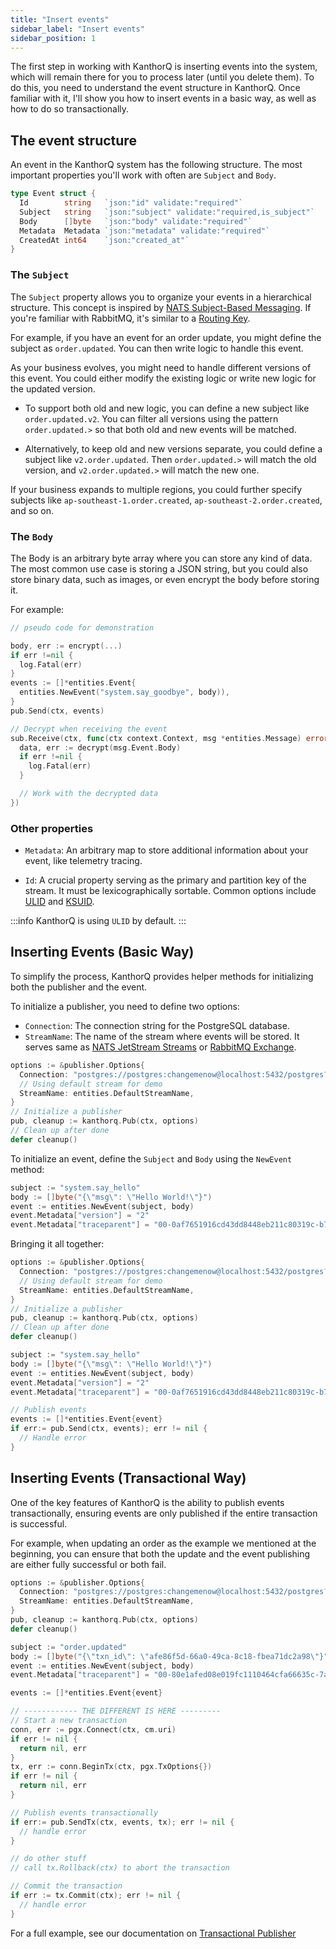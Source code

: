 ```yaml
---
title: "Insert events"
sidebar_label: "Insert events"
sidebar_position: 1
---
```


The first step in working with KanthorQ is inserting events into the system, which will remain there for you to process later (until you delete them). To do this, you need to understand the event structure in KanthorQ. Once familiar with it, I'll show you how to insert events in a basic way, as well as how to do so transactionally.

## The event structure

An event in the KanthorQ system has the following structure. The most important properties you'll work with often are `Subject` and `Body`.

```go
type Event struct {
  Id        string   `json:"id" validate:"required"`
  Subject   string   `json:"subject" validate:"required,is_subject"`
  Body      []byte   `json:"body" validate:"required"`
  Metadata  Metadata `json:"metadata" validate:"required"`
  CreatedAt int64    `json:"created_at"`
}
```

### The `Subject`

The `Subject` property allows you to organize your events in a hierarchical structure. This concept is inspired by [NATS Subject-Based Messaging](https://docs.nats.io/nats-concepts/subjects). If you're familiar with RabbitMQ, it's similar to a [Routing Key](https://www.rabbitmq.com/tutorials/tutorial-five-go#topic-exchange).

For example, if you have an event for an order update, you might define the subject as `order.updated`. You can then write logic to handle this event.

As your business evolves, you might need to handle different versions of this event. You could either modify the existing logic or write new logic for the updated version.

- To support both old and new logic, you can define a new subject like `order.updated.v2`. You can filter all versions using the pattern `order.updated.>` so that both old and new events will be matched.

- Alternatively, to keep old and new versions separate, you could define a subject like `v2.order.updated`. Then `order.updated.>` will match the old version, and `v2.order.updated.>` will match the new one.

If your business expands to multiple regions, you could further specify subjects like `ap-southeast-1.order.created`, `ap-southeast-2.order.created`, and so on.

### The `Body`

The Body is an arbitrary byte array where you can store any kind of data. The most common use case is storing a JSON string, but you could also store binary data, such as images, or even encrypt the body before storing it.

For example:

```go
// pseudo code for demonstration

body, err := encrypt(...)
if err !=nil {
  log.Fatal(err)
}
events := []*entities.Event{
  entities.NewEvent("system.say_goodbye", body)),
}
pub.Send(ctx, events)

// Decrypt when receiving the event
sub.Receive(ctx, func(ctx context.Context, msg *entities.Message) error {
  data, err := decrypt(msg.Event.Body)
  if err !=nil {
    log.Fatal(err)
  }

  // Work with the decrypted data
})
```

### Other properties

- `Metadata`: An arbitrary map to store additional information about your event, like telemetry tracing.

- `Id`: A crucial property serving as the primary and partition key of the stream. It must be lexicographically sortable. Common options include [ULID](https://github.com/ulid/spec) and [KSUID](https://github.com/segmentio/ksuid).

:::info
KanthorQ is using `ULID` by default.
:::

## Inserting Events (Basic Way)

To simplify the process, KanthorQ provides helper methods for initializing both the publisher and the event.

To initialize a publisher, you need to define two options:

- `Connection`: The connection string for the PostgreSQL database.
- `StreamName`: The name of the stream where events will be stored. It serves same as [NATS JetStream Streams](https://docs.nats.io/nats-concepts/jetstream/streams) or [RabbitMQ Exchange](https://www.rabbitmq.com/tutorials/tutorial-three-go#exchanges).

```go
options := &publisher.Options{
  Connection: "postgres://postgres:changemenow@localhost:5432/postgres?sslmode=disable",
  // Using default stream for demo
  StreamName: entities.DefaultStreamName,
}
// Initialize a publisher
pub, cleanup := kanthorq.Pub(ctx, options)
// Clean up after done
defer cleanup()
```

To initialize an event, define the `Subject` and `Body` using the `NewEvent` method:

```go
subject := "system.say_hello"
body := []byte("{\"msg\": \"Hello World!\"}")
event := entities.NewEvent(subject, body)
event.Metadata["version"] = "2"
event.Metadata["traceparent"] = "00-0af7651916cd43dd8448eb211c80319c-b7ad6b7169203331-01"
```

Bringing it all together:

```go
options := &publisher.Options{
  Connection: "postgres://postgres:changemenow@localhost:5432/postgres?sslmode=disable",
  // Using default stream for demo
  StreamName: entities.DefaultStreamName,
}
// Initialize a publisher
pub, cleanup := kanthorq.Pub(ctx, options)
// Clean up after done
defer cleanup()

subject := "system.say_hello"
body := []byte("{\"msg\": \"Hello World!\"}")
event := entities.NewEvent(subject, body)
event.Metadata["version"] = "2"
event.Metadata["traceparent"] = "00-0af7651916cd43dd8448eb211c80319c-b7ad6b7169203331-01"

// Publish events
events := []*entities.Event{event}
if err:= pub.Send(ctx, events); err != nil {
  // Handle error
}
```

## Inserting Events (Transactional Way)

One of the key features of KanthorQ is the ability to publish events transactionally, ensuring events are only published if the entire transaction is successful.

For example, when updating an order as the example we mentioned at the beginning, you can ensure that both the update and the event publishing are either fully successful or both fail.

```go
options := &publisher.Options{
  Connection: "postgres://postgres:changemenow@localhost:5432/postgres?sslmode=disable",
  StreamName: entities.DefaultStreamName,
}
pub, cleanup := kanthorq.Pub(ctx, options)
defer cleanup()

subject := "order.updated"
body := []byte("{\"txn_id\": \"afe86f5d-66a0-49ca-8c18-fbea71dc2a98\"}")
event := entities.NewEvent(subject, body)
event.Metadata["traceparent"] = "00-80e1afed08e019fc1110464cfa66635c-7a085853722dc6d2-01"

events := []*entities.Event{event}

// ------------ THE DIFFERENT IS HERE ---------
// Start a new transaction
conn, err := pgx.Connect(ctx, cm.uri)
if err != nil {
  return nil, err
}
tx, err := conn.BeginTx(ctx, pgx.TxOptions{})
if err != nil {
  return nil, err
}

// Publish events transactionally
if err:= pub.SendTx(ctx, events, tx); err != nil {
  // handle error
}

// do other stuff
// call tx.Rollback(ctx) to abort the transaction

// Commit the transaction
if err := tx.Commit(ctx); err != nil {
  // handle error
}
```

For a full example, see our documentation on [Transactional Publisher](https://github.com/kanthorlabs/kanthorq/blob/main/example/transactional-publisher/main.go)
